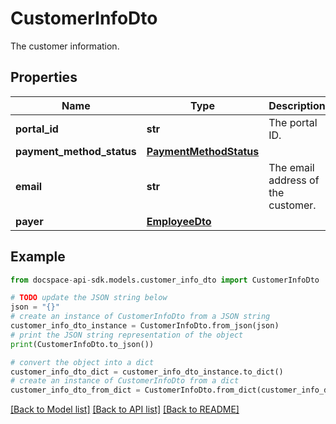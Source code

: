 # CustomerInfoDto
The customer information.

## Properties

Name | Type | Description | Notes
------------ | ------------- | ------------- | -------------
**portal_id** | **str** | The portal ID. | [optional] [readonly] 
**payment_method_status** | [**PaymentMethodStatus**](PaymentMethodStatus.md) |  | [optional] 
**email** | **str** | The email address of the customer. | [optional] [readonly] 
**payer** | [**EmployeeDto**](EmployeeDto.md) |  | [optional] 

## Example

```python
from docspace-api-sdk.models.customer_info_dto import CustomerInfoDto

# TODO update the JSON string below
json = "{}"
# create an instance of CustomerInfoDto from a JSON string
customer_info_dto_instance = CustomerInfoDto.from_json(json)
# print the JSON string representation of the object
print(CustomerInfoDto.to_json())

# convert the object into a dict
customer_info_dto_dict = customer_info_dto_instance.to_dict()
# create an instance of CustomerInfoDto from a dict
customer_info_dto_from_dict = CustomerInfoDto.from_dict(customer_info_dto_dict)
```
[[Back to Model list]](../README.md#documentation-for-models) [[Back to API list]](../README.md#documentation-for-api-endpoints) [[Back to README]](../README.md)


